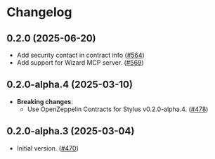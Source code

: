 # Changelog


## 0.2.0 (2025-06-20)

- Add security contact in contract info ([#564](https://github.com/OpenZeppelin/contracts-wizard/pull/564))
- Add support for Wizard MCP server. ([#569](https://github.com/OpenZeppelin/contracts-wizard/pull/569))

## 0.2.0-alpha.4 (2025-03-10)

- **Breaking changes**:
  - Use OpenZeppelin Contracts for Stylus v0.2.0-alpha.4. ([#478](https://github.com/OpenZeppelin/contracts-wizard/pull/478))

## 0.2.0-alpha.3 (2025-03-04)

- Initial version. ([#470](https://github.com/OpenZeppelin/contracts-wizard/pull/470))
